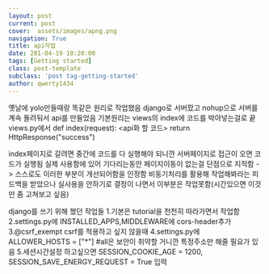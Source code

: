 ```yaml
---
layout: post
current: post
cover:  assets/images/apng.png
navigation: True
title: api작업
date: 201-04-19 10:20:00
tags: [Getting started]
class: post-template
subclass: 'post tag-getting-started'
author: qwerty1434
---
```


옛날에 yolo만들때랑 똑같은 원리로 작업했음
django로 서버팠고 nohup으로 서버를 계속 돌려둬서 api를 만들었음
기본원리는 views의 index에 코드를 박아넣는걸로 끝
views.py에서
def index(request):
  <api화 할 코드>
  return HttpResponse("success")

index페이지로 갈려면 중간에 코드를 다 실행해야 되니깐 서버페이지로 접근이 오면 코드가 실행됨
실제 사용함에 있어 기다리는동안 페이지이동이 없는걸 단점으로 지적함 -> 스스로도 이러한 부분이 개선되어함을 인정함
비동기처리를 활용해 작업해봐라는 피드백을 받았으나 실사용을 안하기로 결정이 나면서 이부분은 작업못함(시간있으면 이것만 좀 고쳐보고 싶음)

django를 쓰기 위해 했던 작업들
1.기본은 tutorial을 천천히 따라가면서 작업함
2.settings.py에 INSTALLED_APPS,MIDDLEWARE에 cors-header추가
3.@csrf_exempt
  csrf를 적용하고 싶지 않을때
4.settings.py에 ALLOWER_HOSTS = ["*"] #all은 보안이 취약할 거니깐 특정주소만 해줄 필요가 있음
5.세션시간설정 하고싶으면
  SESSION_COOKIE_AGE = 1200, SESSION_SAVE_ENERGY_REQUEST = True 입력


